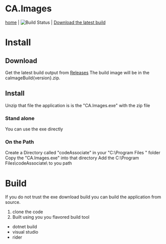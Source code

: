 # CA.Images
 [home](/index.md) | 
![Build Status](https://github.com/codeassociate/CA.Images/actions/workflows/BuildAndTest.yml/badge.svg)
    | [Download the latest build](https://github.com/CodeAssociate/CA.Images/releases/ "Latest Build")

# Install

## Download 
Get the latest build output from [Releases](https://github.com/CodeAssociate/CA.Images/releases/ "Latest Build")  The build image will be in the caImageBuild{version}.zip. 

## Install
Unzip that file the application is is the "CA.Images.exe" with the zip file
### Stand alone
You can use the exe directly
### On the Path
Create a Directory called "codeAssociate" in your "C:\Program Files " folder
Copy the "CA.Images.exe" into that directory
Add the C:\Program Files\codeAssociate\ to you path 

# Build
If you do not trust the exe download build you can build the application from source.
1. clone the code 
2. Built using you you flavored build tool 
  - dotnet build 
  - visual studio 
  - rider 